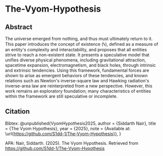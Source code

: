 # The-Vyom-Hypothesis

## Abstract

The universe emerged from nothing, and thus must ultimately return to it. This paper introduces the concept of existence (Ϟ), defined as a measure of an entity's complexity and interactability, and proposes that all entities strive to reach a non-existent state. It presents a speculative model that unifies diverse physical phenomena, including gravitational attraction, spacetime expansion, electromagnetism, and black holes, through intrinsic and extrinsic tendencies. Using this framework, fundamental forces are shown to arise as emergent behaviors of these tendencies, and known relations such as Newton's inverse-square law and Hawking radiation's inverse-area law are reinterpreted from a new perspective. However, this work remains an exploratory foundation; many characteristics of entities within the framework are still speculative or incomplete.

## Citation

Bibtex:
@unpublished{VyomHypothesis2025,
  author = {Siddarth Nair},
  title = {The Vyom Hypothesis},
  year = {2025},
  note = {Available at: \url{https://github.com/S1dd-1/The-Vyom-Hypothesis}},
}

APA:
Nair, Siddarth. (2025). The Vyom Hypothesis. Retrieved from https://github.com/S1dd-1/The-Vyom-Hypothesis
